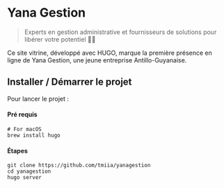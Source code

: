 # Yana Gestion
> Experts en gestion administrative et fournisseurs de solutions pour libérer votre potentiel 💼💡

Ce site vitrine, développé avec HUGO, marque la première présence en ligne de Yana Gestion, une jeune entreprise Antillo-Guyanaise.

## Installer / Démarrer le projet

Pour lancer le projet :

#### Pré requis 

```shell
# For macOS
brew install hugo
```

#### Étapes

```shell
git clone https://github.com/tmiia/yanagestion
cd yanagestion
hugo server
```
